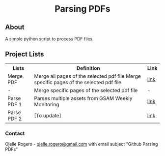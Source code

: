 <!-- PROJECT LOGO -->
<br />
<div align="center">
<h1 align="center">Parsing PDFs</h1>
</div>

<h2>About</h2>
<p>A simple python script to process PDF files.</p>


<h2>Project Lists</h2>

<table>
<tr>
   <th>Lists</th>
   <th>Definition</th>
   <th>Link</th>
</tr>
<tr>
   <td>Merge PDF</td>
   <td>Merge all pages of the selected pdf file
       Merge specific pages of the selected pdf file</td>
   <td><a class="externalLink" href="https://github.com/ojudz08/parse_pdf-projects/tree/main/mergePDFs">link</a></td>
</tr>
<tr>
   <td>-</td>
   <td>Merge specific pages of the selected pdf file</td>
   <td>-</td>
</tr>
<tr>
   <td>Parse PDF 1</td>
   <td>Parses multiple assets from GSAM Weekly Monitoring</td>
   <td><a class="externalLink" href="https://github.com/ojudz08/parse_pdf-projects/tree/main/parsePDFs01">link</a></td>
</tr>
<tr>
   <td>Parse PDF 2</td>
   <td>[To update]</td>
   <td><a class="externalLink" href="">link</a></td>
</tr>
</table>



<!-- CONTACT -->
### Contact

Ojelle Rogero - ojelle.rogero@gmail.com with email subject "Github Parsing PDFs"

